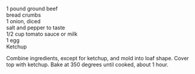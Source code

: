 ---
---

1 pound ground beef  
bread crumbs  
1 onion, diced  
salt and pepper to taste  
1/2 cup tomato sauce or milk  
1 egg  
Ketchup 

Combine ingredients, except for ketchup, and mold into loaf shape. Cover top with ketchup. 
Bake at 350 degrees until cooked, about 1 hour.